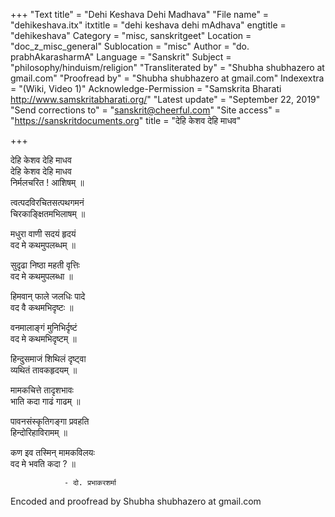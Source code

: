 +++
"Text title" = "Dehi Keshava Dehi Madhava"
"File name" = "dehikeshava.itx"
itxtitle = "dehi keshava dehi mAdhava"
engtitle = "dehikeshava"
Category = "misc, sanskritgeet"
Location = "doc_z_misc_general"
Sublocation = "misc"
Author = "do. prabhAkarasharmA"
Language = "Sanskrit"
Subject = "philosophy/hinduism/religion"
"Transliterated by" = "Shubha shubhazero at gmail.com"
"Proofread by" = "Shubha shubhazero at gmail.com"
Indexextra = "(Wiki, Video 1)"
Acknowledge-Permission = "Samskrita Bharati http://www.samskritabharati.org/"
"Latest update" = "September 22, 2019"
"Send corrections to" = "sanskrit@cheerful.com"
"Site access" = "https://sanskritdocuments.org"
title = "देहि केशव देहि माधव"

+++
  
 देहि केशव देहि माधव   
देहि केशव देहि माधव  
निर्मलचरित ! आशिषम् ॥  
  
त्वत्पदविरचितसत्पथगमनं  
चिरकाङ्क्षितमभिलाषम् ॥  
  
मधुरा वाणी सदयं हृदयं  
वद मे कथमुपलब्धम् ॥  
  
सुदृढा निष्ठा महती वृत्तिः  
वद मे कथमुपलब्धा ॥  
  
हिमवान् फाले जलधिः पादे  
वद वै कथमभिदृष्टः ॥  
  
वनमालाङ्गं मुनिभिर्दृष्टं  
वद मे कथमभिदृष्टम् ॥  
  
हिन्दुसमाजं शिथिलं दृष्ट्वा  
व्यथितं तावकहृदयम् ॥  
  
मामकचित्ते तादृशभावः  
भाति कदा गाढं गाढम् ॥  
  
पावनसंस्कृतिगङ्गा प्रवहति  
हिन्दोरिहाविरामम् ॥  
  
कण इव तस्मिन् मामकविलयः  
वद मे भवति कदा ? ॥  
  
                - दो. प्रभाकरशर्मा  
  
Encoded and proofread by Shubha shubhazero at gmail.com   
  
